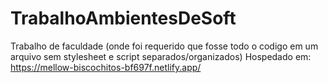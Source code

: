 # TrabalhoAmbientesDeSoft

Trabalho de faculdade (onde foi requerido que fosse todo o codigo em um arquivo sem stylesheet e script separados/organizados)
Hospedado em: https://mellow-biscochitos-bf697f.netlify.app/
